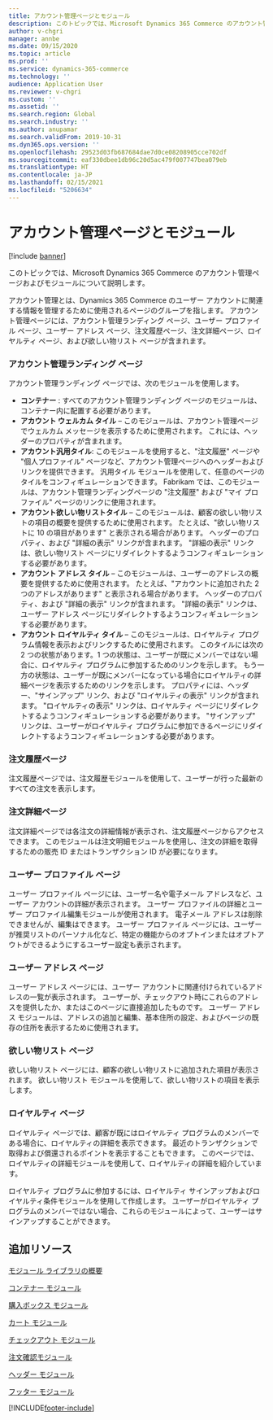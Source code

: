 ```yaml
---
title: アカウント管理ページとモジュール
description: このトピックでは、Microsoft Dynamics 365 Commerce のアカウント管理ページおよびモジュールについて説明します。
author: v-chgri
manager: annbe
ms.date: 09/15/2020
ms.topic: article
ms.prod: ''
ms.service: dynamics-365-commerce
ms.technology: ''
audience: Application User
ms.reviewer: v-chgri
ms.custom: ''
ms.assetid: ''
ms.search.region: Global
ms.search.industry: ''
ms.author: anupamar
ms.search.validFrom: 2019-10-31
ms.dyn365.ops.version: ''
ms.openlocfilehash: 29523d03fb687684dae7d0ce08208905cce702df
ms.sourcegitcommit: eaf330dbee1db96c20d5ac479f007747bea079eb
ms.translationtype: HT
ms.contentlocale: ja-JP
ms.lasthandoff: 02/15/2021
ms.locfileid: "5206634"
---
```

# <a name="account-management-pages-and-modules"></a>アカウント管理ページとモジュール

[!include [banner](includes/banner.md)]

このトピックでは、Microsoft Dynamics 365 Commerce のアカウント管理ページおよびモジュールについて説明します。

アカウント管理とは、Dynamics 365 Commerce のユーザー アカウントに関連する情報を管理するために使用されるページのグループを指します。 アカウント管理ページには、アカウント管理ランディング ページ、ユーザー プロファイル ページ、ユーザー アドレス ページ、注文履歴ページ、注文詳細ページ、ロイヤルティ ページ、および欲しい物リスト ページが含まれます。

### <a name="account-management-landing-page"></a>アカウント管理ランディング ページ

アカウント管理ランディング ページでは、次のモジュールを使用します。

- **コンテナー** : すべてのアカウント管理ランディング ページのモジュールは、コンテナー内に配置する必要があります。 
- **アカウント ウェルカム タイル** – このモジュールは、アカウント管理ページでウェルカム メッセージを表示するために使用されます。 これには、ヘッダーのプロパティが含まれます。
- **アカウント汎用タイル**: このモジュールを使用すると、"注文履歴" ページや "個人プロファイル" ページなど、アカウント管理ページへのヘッダーおよびリンクを提供できます。 汎用タイル モジュールを使用して、任意のページのタイルをコンフィギュレーションできます。 Fabrikam では、このモジュールは、アカウント管理ランディングページの "注文履歴" および "マイ プロファイル" ページのリンクに使用されます。
- **アカウント欲しい物リストタイル** – このモジュールは、顧客の欲しい物リストの項目の概要を提供するために使用されます。 たとえば、"欲しい物リストに 10 の項目があります" と表示される場合があります。 ヘッダーのプロパティ、および "詳細の表示" リンクが含まれます。 "詳細の表示" リンクは、欲しい物リスト ページにリダイレクトするようコンフィギュレーションする必要があります。 
- **アカウント アドレス タイル** – このモジュールは、ユーザーのアドレスの概要を提供するために使用されます。 たとえば、"アカウントに追加された 2 つのアドレスがあります" と表示される場合があります。 ヘッダーのプロパティ、および "詳細の表示" リンクが含まれます。 "詳細の表示" リンクは、ユーザー アドレス ページにリダイレクトするようコンフィギュレーションする必要があります。
- **アカウント ロイヤルティ タイル** – このモジュールは、ロイヤルティ プログラム情報を表示およびリンクするために使用されます。 このタイルには次の 2 つの状態があります。1 つの状態は、ユーザーが既にメンバーではない場合に、ロイヤルティ プログラムに参加するためのリンクを示します。 もう一方の状態は、ユーザーが既にメンバーになっている場合にロイヤルティの詳細ページを表示するためのリンクを示します。 プロパティには、ヘッダー、"サインアップ" リンク、および "ロイヤルティの表示" リンクが含まれます。 "ロイヤルティの表示" リンクは、ロイヤルティ ページにリダイレクトするようコンフィギュレーションする必要があります。 "サインアップ" リンクは、ユーザーがロイヤルティ プログラムに参加できるページにリダイレクトするようコンフィギュレーションする必要があります。 

### <a name="order-history-page"></a>注文履歴ページ

注文履歴ページでは、注文履歴モジュールを使用して、ユーザーが行った最新のすべての注文を表示します。

### <a name="order-details-page"></a>注文詳細ページ

注文詳細ページでは各注文の詳細情報が表示され、注文履歴ページからアクセスできます。 このモジュールは注文明細モジュールを使用し、注文の詳細を取得するための販売 ID またはトランザクション ID が必要になります。

### <a name="user-profile-page"></a>ユーザー プロファイル ページ

ユーザー プロファイル ページには、ユーザー名や電子メール アドレスなど、ユーザー アカウントの詳細が表示されます。 ユーザー プロファイルの詳細とユーザー プロファイル編集モジュールが使用されます。 電子メール アドレスは削除できませんが、編集はできます。 ユーザー プロファイル ページには、ユーザーが推奨リストのパーソナル化など、特定の機能からのオプトインまたはオプトアウトができるようにするユーザー設定も表示されます。 

### <a name="user-address-page"></a>ユーザー アドレス ページ

ユーザー アドレス ページには、ユーザー アカウントに関連付けられているアドレスの一覧が表示されます。 ユーザーが、チェックアウト時にこれらのアドレスを提供したか、またはこのページに直接追加したものです。 ユーザー アドレス モジュールは、アドレスの追加と編集、基本住所の設定、およびページの既存の住所を表示するために使用されます。

### <a name="wish-list-page"></a>欲しい物リスト ページ

欲しい物リスト ページには、顧客の欲しい物リストに追加された項目が表示されます。 欲しい物リスト モジュールを使用して、欲しい物リストの項目を表示します。

### <a name="loyalty-page"></a>ロイヤルティ ページ

ロイヤルティ ページでは、顧客が既にはロイヤルティ プログラムのメンバーである場合に、ロイヤルティの詳細を表示できます。 最近のトランザクションで取得および償還されるポイントを表示することもできます。 このページでは、ロイヤルティの詳細モジュールを使用して、ロイヤルティの詳細を紹介しています。 

ロイヤルティ プログラムに参加するには、ロイヤルティ サインアップおよびロイヤルティ条件モジュールを使用して作成します。 ユーザーがロイヤルティ プログラムのメンバーではない場合、これらのモジュールによって、ユーザーはサインアップすることができます。

## <a name="additional-resources"></a>追加リソース

[モジュール ライブラリの概要](starter-kit-overview.md)

[コンテナー モジュール](add-container-module.md)

[購入ボックス モジュール](add-buy-box.md)

[カート モジュール](add-cart-module.md)

[チェックアウト モジュール](add-checkout-module.md)

[注文確認モジュール](order-confirmation-module.md)

[ヘッダー モジュール](author-header-module.md)

[フッター モジュール](author-footer-module.md)


[!INCLUDE[footer-include](../includes/footer-banner.md)]